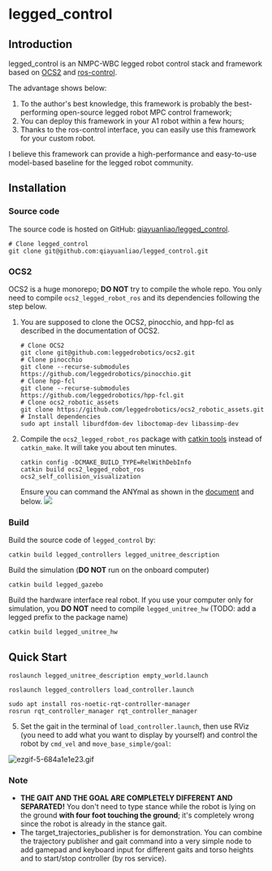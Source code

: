 # legged_control

## Introduction

legged_control is an NMPC-WBC legged robot control stack and framework based
on [OCS2](https://github.com/leggedrobotics/ocs2) and [ros-control](http://wiki.ros.org/ros_control).

The advantage shows below:

1. To the author's best knowledge, this framework is probably the best-performing open-source legged robot MPC control
    framework;
2. You can deploy this framework in your A1 robot within a few hours;
3. Thanks to the ros-control interface, you can easily use this framework for your custom robot.

I believe this framework can provide a high-performance and easy-to-use model-based baseline for the legged robot
community.

## Installation

### Source code

The source code is hosted on GitHub: [qiayuanliao/legged_control](https://github.com/qiayuanliao/legged_control).

```
# Clone legged_control
git clone git@github.com:qiayuanliao/legged_control.git
```

### OCS2

OCS2 is a huge monorepo; **DO NOT** try to compile the whole repo. You only need to compile `ocs2_legged_robot_ros` and
its dependencies following the step below.

1. You are supposed to clone the OCS2, pinocchio, and hpp-fcl as described in the documentation of OCS2.

    ```
    # Clone OCS2
    git clone git@github.com:leggedrobotics/ocs2.git
    # Clone pinocchio
    git clone --recurse-submodules https://github.com/leggedrobotics/pinocchio.git
    # Clone hpp-fcl
    git clone --recurse-submodules https://github.com/leggedrobotics/hpp-fcl.git
    # Clone ocs2_robotic_assets
    git clone https://github.com/leggedrobotics/ocs2_robotic_assets.git
    # Install dependencies
    sudo apt install liburdfdom-dev liboctomap-dev libassimp-dev
    ```

2. Compile the `ocs2_legged_robot_ros` package with [catkin tools](https://catkin-tools.readthedocs.io/en/latest/)
    instead of `catkin_make`. It will take you about ten minutes.

    ```
    catkin config -DCMAKE_BUILD_TYPE=RelWithDebInfo
    catkin build ocs2_legged_robot_ros ocs2_self_collision_visualization
    ```

    Ensure you can command the ANYmal as shown in
    the [document](https://leggedrobotics.github.io/ocs2/robotic_examples.html#legged-robot) and below.
    ![](https://leggedrobotics.github.io/ocs2/_images/legged_robot.gif)

### Build

Build the source code of `legged_control` by:

```
catkin build legged_controllers legged_unitree_description
```

Build the simulation (**DO NOT** run on the onboard computer)

```
catkin build legged_gazebo
```

Build the hardware interface real robot. If you use your computer only for simulation, you **DO NOT** need to
compile `legged_unitree_hw` (TODO: add a legged prefix to the package name)

```
catkin build legged_unitree_hw
```

## Quick Start

```
roslaunch legged_unitree_description empty_world.launch
```

```
roslaunch legged_controllers load_controller.launch 
```

```
sudo apt install ros-noetic-rqt-controller-manager
rosrun rqt_controller_manager rqt_controller_manager
```

5. Set the gait in the terminal of `load_controller.launch`, then use RViz (you need to add what you want to display by
    yourself) and control the robot by `cmd_vel` and `move_base_simple/goal`:

![ezgif-5-684a1e1e23.gif](https://s2.loli.net/2022/07/27/lBzdeRa1gmvwx9C.gif)

### Note

- **THE GAIT AND THE GOAL ARE COMPLETELY DIFFERENT AND SEPARATED!**  You don't need to type stance while the robot is
    lying on the ground **with four foot touching the ground**; it's completely wrong since the robot is already in the
    stance gait.
- The target_trajectories_publisher is for demonstration. You can combine the trajectory publisher and gait command into
    a very simple node to add gamepad and keyboard input for different gaits and torso heights and to start/stop
    controller (by ros service).
